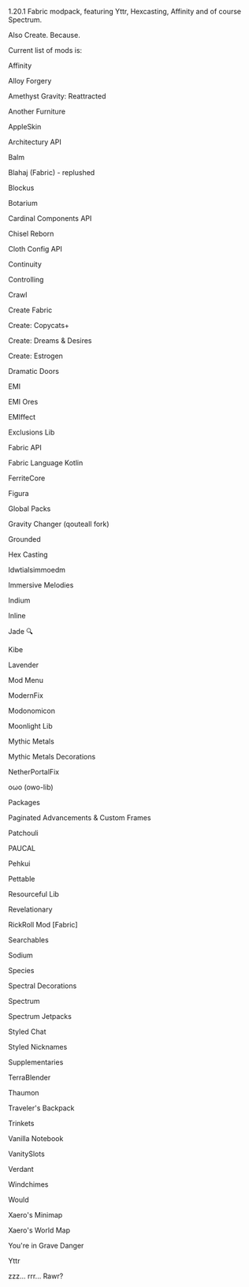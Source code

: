1.20.1 Fabric modpack, featuring Yttr, Hexcasting, Affinity and of course Spectrum.

Also Create. Because.


Current list of mods is:

Affinity

Alloy Forgery

Amethyst Gravity: Reattracted

Another Furniture

AppleSkin

Architectury API

Balm

Blahaj (Fabric) - replushed

Blockus

Botarium

Cardinal Components API

Chisel Reborn

Cloth Config API

Continuity

Controlling

Crawl

Create Fabric

Create: Copycats+

Create: Dreams & Desires

Create: Estrogen

Dramatic Doors

EMI

EMI Ores

EMIffect

Exclusions Lib

Fabric API

Fabric Language Kotlin

FerriteCore

Figura

Global Packs

Gravity Changer (qouteall fork)

Grounded

Hex Casting

Idwtialsimmoedm

Immersive Melodies

Indium

Inline

Jade 🔍

Kibe

Lavender

Mod Menu

ModernFix

Modonomicon

Moonlight Lib

Mythic Metals

Mythic Metals Decorations

NetherPortalFix

oωo (owo-lib)

Packages

Paginated Advancements & Custom Frames

Patchouli

PAUCAL

Pehkui

Pettable

Resourceful Lib

Revelationary

RickRoll Mod [Fabric]

Searchables

Sodium

Species

Spectral Decorations

Spectrum

Spectrum Jetpacks

Styled Chat

Styled Nicknames

Supplementaries

TerraBlender

Thaumon

Traveler's Backpack

Trinkets

Vanilla Notebook

VanitySlots

Verdant

Windchimes

Would

Xaero's Minimap

Xaero's World Map

You're in Grave Danger

Yttr

zzz... rrr... Rawr?